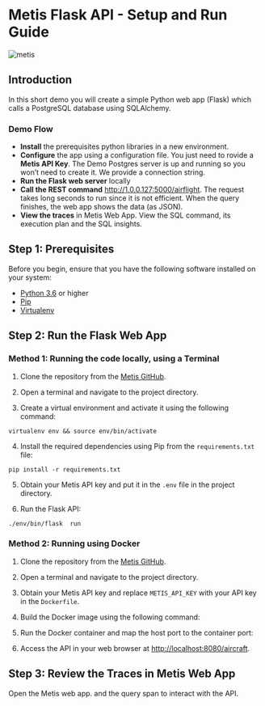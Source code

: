 # Metis Flask API - Setup and Run Guide

![metis](https://static-asserts-public.s3.eu-central-1.amazonaws.com/metis-min-logo.png)

## Introduction
In this short demo you will create a simple Python web app (Flask) which calls a PostgreSQL database using SQLAlchemy. 

### Demo Flow
- **Install** the prerequisites python libraries in a new environment.
- **Configure** the app using a configuration file. You just need to rovide a **Metis API Key**. The Demo Postgres server is up and running so you won’t need to create it. We provide a connection string. 
- **Run the Flask web server** locally
- **Call the REST command**  http://1.0.0.127:5000/airflight. The request takes long seconds to run since it is not efficient. When the query finishes, the web app shows the data (as JSON).  
- **View the traces** in Metis Web App. View the SQL command, its execution plan and the SQL insights.


## Step 1: Prerequisites

Before you begin, ensure that you have the following software installed on your system:

- [Python 3.6](https://www.python.org/downloads/release/python-365/) or higher
- [Pip](https://pip.pypa.io/en/stable/installing/)
- [Virtualenv](https://virtualenv.pypa.io/en/latest/installation.html)

## Step 2: Run the Flask Web App

### Method 1: Running the code locally, using a Terminal

1. Clone the repository from the [Metis GitHub](https://github.com/metis-data/metis-flask-api).
2. Open a terminal and navigate to the project directory.

3. Create a virtual environment and activate it using the following command: 
```
virtualenv env && source env/bin/activate
```


4. Install the required dependencies using Pip from the `requirements.txt` file: 

 ```
 pip install -r requirements.txt
 ```

5. Obtain your Metis API key and put it in the `.env` file in the project directory.

6. Run the Flask API: 
 ```
 ./env/bin/flask  run
```



### Method 2: Running using Docker

1. Clone the repository from the [Metis GitHub](https://github.com/metis-data/metis-flask-api).

2. Open a terminal and navigate to the project directory.

3. Obtain your Metis API key and replace `METIS_API_KEY` with your API key in the `Dockerfile`.

4. Build the Docker image using the following command:

5. Run the Docker container and map the host port to the container port:

6. Access the API in your web browser at [http://localhost:8080/aircraft](http://localhost:5000/all_aircraft).

## Step 3: Review the Traces in Metis Web App
Open the Metis web app.  and the query span to interact with the API.